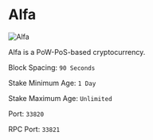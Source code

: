 # Alfa

![Alfa](logo.png)

Alfa is a PoW-PoS-based cryptocurrency.

Block Spacing: `90 Seconds`

Stake Minimum Age: `1 Day`

Stake Maximum Age: `Unlimited`

Port: `33820`

RPC Port: `33821`
